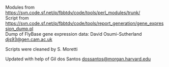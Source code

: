 Modules from  https://svn.code.sf.net/p/fbbtdv/code/tools/perl_modules/trunk/  
Script  from  https://svn.code.sf.net/p/fbbtdv/code/tools/report_generation/gene_expression_dump.pl  
Dump of FlyBase gene expression data:      David Osumi-Sutherland <djs93@gen.cam.ac.uk>

Scripts were cleaned by S. Moretti

Updated with help of Gil dos Santos <dossantos@morgan.harvard.edu>
